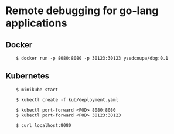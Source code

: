 # Remote debugging for go-lang applications

## Docker

``` shell
    $ docker run -p 8080:8080 -p 30123:30123 ysedcoupa/dbg:0.1
```

## Kubernetes

``` shell
    $ minikube start

    $ kubectl create -f kub/deployment.yaml

    $ kubectl port-forward <POD> 8080:8080
    $ kubectl port-forward <POD> 30123:30123
    
    $ curl localhost:8080
```


